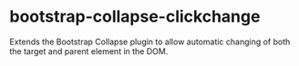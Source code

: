 bootstrap-collapse-clickchange
==============================

Extends the Bootstrap Collapse plugin to allow automatic changing of both the target and parent element in the DOM.
